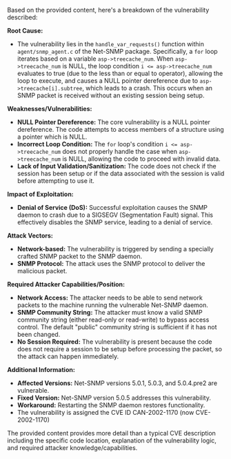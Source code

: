 Based on the provided content, here's a breakdown of the vulnerability described:

**Root Cause:**
- The vulnerability lies in the `handle_var_requests()` function within `agent/snmp_agent.c` of the Net-SNMP package. Specifically, a `for` loop iterates based on a variable `asp->treecache_num`. When `asp->treecache_num` is NULL, the loop condition `i <= asp->treecache_num` evaluates to true (due to the less than or equal to operator), allowing the loop to execute, and causes a NULL pointer dereference due to `asp->treecache[i].subtree`, which leads to a crash. This occurs when an SNMP packet is received without an existing session being setup.

**Weaknesses/Vulnerabilities:**
- **NULL Pointer Dereference:** The core vulnerability is a NULL pointer dereference. The code attempts to access members of a structure using a pointer which is NULL.
- **Incorrect Loop Condition:** The `for` loop's condition `i <= asp->treecache_num` does not properly handle the case when `asp->treecache_num` is NULL, allowing the code to proceed with invalid data.
- **Lack of Input Validation/Sanitization:** The code does not check if the session has been setup or if the data associated with the session is valid before attempting to use it.

**Impact of Exploitation:**
- **Denial of Service (DoS):** Successful exploitation causes the SNMP daemon to crash due to a SIGSEGV (Segmentation Fault) signal. This effectively disables the SNMP service, leading to a denial of service.

**Attack Vectors:**
- **Network-based:** The vulnerability is triggered by sending a specially crafted SNMP packet to the SNMP daemon.
- **SNMP Protocol:** The attack uses the SNMP protocol to deliver the malicious packet.

**Required Attacker Capabilities/Position:**
- **Network Access:** The attacker needs to be able to send network packets to the machine running the vulnerable Net-SNMP daemon.
- **SNMP Community String:** The attacker must know a valid SNMP community string (either read-only or read-write) to bypass access control. The default "public" community string is sufficient if it has not been changed.
- **No Session Required:** The vulnerability is present because the code does not require a session to be setup before processing the packet, so the attack can happen immediately.

**Additional Information:**
- **Affected Versions:** Net-SNMP versions 5.0.1, 5.0.3, and 5.0.4.pre2 are vulnerable.
- **Fixed Version:** Net-SNMP version 5.0.5 addresses this vulnerability.
- **Workaround:** Restarting the SNMP daemon restores functionality.
- The vulnerability is assigned the CVE ID CAN-2002-1170 (now CVE-2002-1170)

The provided content provides more detail than a typical CVE description including the specific code location, explanation of the vulnerability logic, and required attacker knowledge/capabilities.